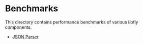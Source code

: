 # Benchmarks

This directory contains performance benchmarks of various libfly components.

*   [JSON Parser](/bench/json)
